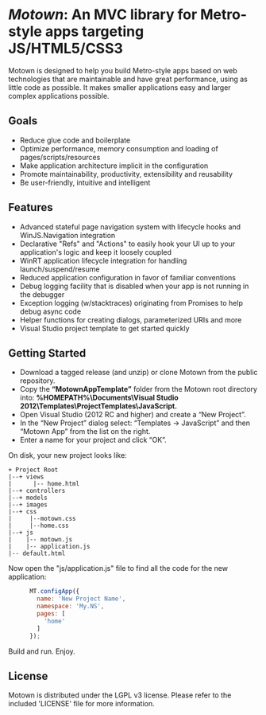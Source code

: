 
# _Motown_: An MVC library for Metro-style apps targeting JS/HTML5/CSS3 #

Motown is designed to help you build Metro-style apps based on web technologies that are maintainable and have great performance, using as
little code as possible. It makes smaller applications easy and larger complex applications possible.

## Goals ##

+ Reduce glue code and boilerplate
+ Optimize performance, memory consumption and loading of pages/scripts/resources
+ Make application architecture implicit in the configuration
+ Promote maintainability, productivity, extensibility and reusability
+ Be user-friendly, intuitive and intelligent

## Features ##

+ Advanced stateful page navigation system with lifecycle hooks and WinJS.Navigation integration
+ Declarative "Refs" and "Actions" to easily hook your UI up to your application's logic and keep it loosely coupled
+ WinRT application lifecycle integration for handling launch/suspend/resume
+ Reduced application configuration in favor of familiar conventions
+ Debug logging facility that is disabled when your app is not running in the debugger
+ Exception logging (w/stacktraces) originating from Promises to help debug async code
+ Helper functions for creating dialogs, parameterized URIs and more
+ Visual Studio project template to get started quickly

## Getting Started ##

+ Download a tagged release (and unzip) or clone Motown from the public repository.
+ Copy the __“MotownAppTemplate”__ folder from the Motown root directory into: __%HOMEPATH%\\Documents\\Visual Studio 2012\\Templates\\ProjectTemplates\\JavaScript.__
+ Open Visual Studio (2012 RC and higher) and create a “New Project”.
+ In the “New Project” dialog select: “Templates -> JavaScript” and then “Motown App” from the list on the right.
+ Enter a name for your project and click “OK”.

On disk, your new project looks like:

    + Project Root
    |--+ views
    |      |-- home.html
    |--+ controllers
    |--+ models
    |--+ images
    |--+ css
    |     |--motown.css
    |     |--home.css
    |--+ js
    |    |-- motown.js
    |    |-- application.js
    |-- default.html

Now open the "js/application.js" file to find all the code for the new application:

```javascript
      MT.configApp({
        name: 'New Project Name',
        namespace: 'My.NS',
        pages: [
          'home'
        ]
      });
```

Build and run. Enjoy.

## License ##

Motown is distributed under the LGPL v3 license. Please refer to the included 'LICENSE' file for more information.
